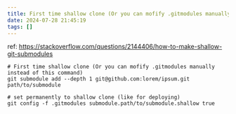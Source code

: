 ```yaml
---
title: First time shallow clone (Or you can mofify .gitmodules manually instead of this command)
date: 2024-07-28 21:45:19
tags: []
---
```

ref: https://stackoverflow.com/questions/2144406/how-to-make-shallow-git-submodules


```
# First time shallow clone (Or you can mofify .gitmodules manually instead of this command)
git submodule add --depth 1 git@github.com:lorem/ipsum.git path/to/submodule

# set permanently to shallow clone (like for deploying)
git config -f .gitmodules submodule.path/to/submodule.shallow true
```

